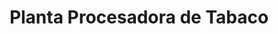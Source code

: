 ---
title: "Planta Procesadora de Tabaco"
url: /quivican/planta-procesadora-de-tabaco/
shop: tabaco
---